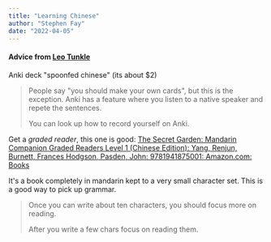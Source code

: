 ```yaml
---
title: "Learning Chinese"
author: "Stephen Fay"
date: "2022-04-05"
---
```



#### Advice from [Leo Tunkle](https://www.recurse.com/directory/5071-leo-tunkle)

Anki deck "spoonfed chinese" (its about $2)

> People say "you should make your own cards", but this is the exception. Anki has a feature where you listen to a native speaker and repete the sentences. 
> 
> You can look up how to record yourself on Anki. 

Get a *graded reader*, this one is good: [The Secret Garden: Mandarin Companion Graded Readers Level 1 (Chinese Edition): Yang, Renjun, Burnett, Frances Hodgson, Pasden, John: 9781941875001: Amazon.com: Books](https://www.amazon.com/Secret-Garden-Mandarin-Companion-Readers/dp/1941875009?tag=fluentu-20) 

It's a book completely in mandarin kept to a very small character set. This is a good way to pick up grammar. 

> Once you can write about ten characters, you should focus more on reading. 
> 
> After you write a few chars focus on reading them. 




